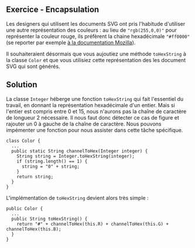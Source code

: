 
Exercice - Encapsulation
--------------------------------------------------------------------------------

Les designers qui utilisent les documents SVG ont pris l'habitude d'utiliser une
autre représentation des couleurs : au lieu de `"rgb(255,0,0)"` pour représenter
la couleur rouge, ils préfèrent la chaine hexadécimale `"#ff0000"` 
(se reporter par exemple [à la documentation Mozilla](https://developer.mozilla.org/fr/docs/Web/CSS/Type_color)).

Il souhaiteraient désormais que vous aujoutiez une méthode `toHexString` à 
la classe `Color` et que vous utilisiez cette représentation des les document SVG
qui sont générés.

Solution
--------------------------------------------------------------------------------

La classe `Integer` héberge une fonction  `toHexString` qui fait l'essentiel du 
travail, en donnant la représentation hexadécimale d'un entier. 
Mais si l'entier est compris entre 0 et 15, nous n'aurons pas la chaîne de 
caractère de longueur 2 nécessaire. 
Il nous faut donc détecter ce cas de figure et rajouter un 0
à gauche de la chaîne de caractère. Nous pouvons impémenter une fonction
pour nous assister dans cette tâche spécifique.

    class Color {
      ...
      public static String channelToHex(Integer integer) {
        String string = Integer.toHexString(integer);
        if (string.length() == 1) {
          string = "0" + string;
        }
        return string;
      }
    }

L'implémentation de `toHexString` devient alors très simple :

    public Color {
      ...
      public String toHexString() {
        return "#" + channelToHex(this.R) + channelToHex(this.G) + channelToHex(this.B);
      }
    }
